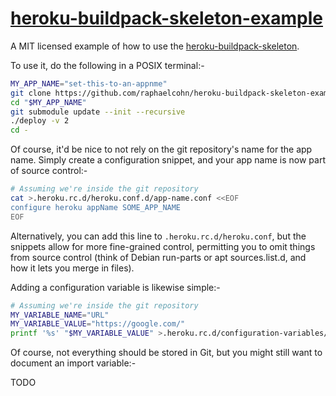 # [heroku-buildpack-skeleton-example]

A MIT licensed example of how to use the [heroku-buildpack-skeleton].

To use it, do the following in a POSIX terminal:-

```bash
MY_APP_NAME="set-this-to-an-appnme"
git clone https://github.com/raphaelcohn/heroku-buildpack-skeleton-example.git "$MY_APP_NAME"
cd "$MY_APP_NAME"
git submodule update --init --recursive
./deploy -v 2
cd -
```

Of course, it'd be nice to not rely on the git repository's name for the app name. Simply create a configuration snippet, and your app name is now part of source control:-

```bash
# Assuming we're inside the git repository
cat >.heroku.rc.d/heroku.conf.d/app-name.conf <<EOF
configure heroku appName SOME_APP_NAME
EOF
```

Alternatively, you can add this line to `.heroku.rc.d/heroku.conf`, but the snippets allow for more fine-grained control, permitting you to omit things from source control (think of Debian run-parts or apt sources.list.d, and how it lets you merge in files).

Adding a configuration variable is likewise simple:-

```bash
# Assuming we're inside the git repository
MY_VARIABLE_NAME="URL"
MY_VARIABLE_VALUE="https://google.com/"
printf '%s' "$MY_VARIABLE_VALUE" >.heroku.rc.d/configuration-variables/"$MY_VARIABLE_NAME"
```

Of course, not everything should be stored in Git, but you might still want to document an import variable:-


TODO


[heroku-buildpack-skeleton]: https://github.com/raphaelcohn/heroku-buildpack-skeleton "heroku-buildpack-skeleton homepage"
[heroku-buildpack-skeleton-example]: https://github.com/raphaelcohn/heroku-buildpack-skeleton-example "heroku-buildpack-skeleton-example homepage"
[shellfire]: https://github.com/shellfire-dev "shellfire homepage"
